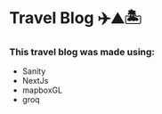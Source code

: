 # Travel Blog ✈️⛰️🏝️
### This travel blog was made using: 
  * Sanity 
  * NextJs
  * mapboxGL
  * groq
 
